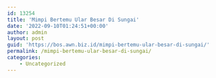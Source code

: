 ```yaml
---
id: 13254
title: 'Mimpi Bertemu Ular Besar Di Sungai'
date: '2022-09-10T01:24:51+00:00'
author: admin
layout: post
guid: 'https://bos.awn.biz.id/mimpi-bertemu-ular-besar-di-sungai/'
permalink: /mimpi-bertemu-ular-besar-di-sungai/
categories:
    - Uncategorized
---
```



